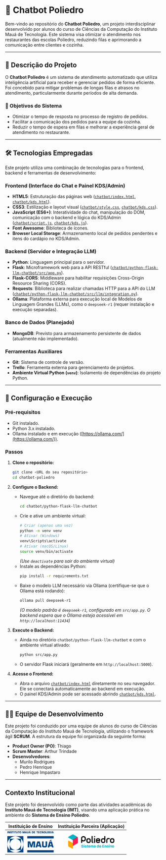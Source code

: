 # 🤖 Chatbot Poliedro

Bem-vindo ao repositório do **Chatbot Poliedro**, um projeto interdisciplinar desenvolvido por alunos do curso de Ciências da Computação do Instituto Mauá de Tecnologia. Este sistema visa otimizar o atendimento nos restaurantes das escolas Poliedro, reduzindo filas e aprimorando a comunicação entre clientes e cozinha.

---

## 📖 Descrição do Projeto

O **Chatbot Poliedro** é um sistema de atendimento automatizado que utiliza inteligência artificial para receber e gerenciar pedidos de forma eficiente. Foi concebido para mitigar problemas de longas filas e atrasos no atendimento, particularmente durante períodos de alta demanda.

### 🎯 Objetivos do Sistema

-   Otimizar o tempo de resposta no processo de registro de pedidos.
-   Facilitar a comunicação dos pedidos para a equipe da cozinha.
-   Reduzir o tempo de espera em filas e melhorar a experiência geral de atendimento no restaurante.

---

## 🛠️ Tecnologias Empregadas

Este projeto utiliza uma combinação de tecnologias para o frontend, backend e ferramentas de desenvolvimento:

### Frontend (Interface do Chat e Painel KDS/Admin)

-   **HTML5**: Estruturação das páginas web ([`chatbot/index.html`](chatbot/index.html), [`chatbot/kds.html`](chatbot/kds.html)).
-   **CSS3**: Estilização e layout visual ([`chatbot/style.css`](chatbot/style.css), [`chatbot/kds.css`](chatbot/kds.css)).
-   **JavaScript (ES6+)**: Interatividade do chat, manipulação do DOM, comunicação com o backend e lógica do KDS/Admin ([`chatbot/script.js`](chatbot/script.js), [`chatbot/kds.js`](chatbot/kds.js)).
-   **Font Awesome**: Biblioteca de ícones.
-   **Browser Local Storage**: Armazenamento local de pedidos pendentes e itens do cardápio no KDS/Admin.

### Backend (Servidor e Integração LLM)

-   **Python**: Linguagem principal para o servidor.
-   **Flask**: Microframework web para a API RESTful ([`chatbot/python-flask-llm-chatbot/src/app.py`](chatbot/python-flask-llm-chatbot/src/app.py)).
-   **Flask-CORS**: Middleware para habilitar requisições Cross-Origin Resource Sharing (CORS).
-   **Requests**: Biblioteca para realizar chamadas HTTP para a API do LLM ([`chatbot/python-flask-llm-chatbot/src/llm/integration.py`](chatbot/python-flask-llm-chatbot/src/llm/integration.py)).
-   **Ollama**: Plataforma externa para execução local de Modelos de Linguagem Grandes (LLMs), como o `deepseek-r1` (requer instalação e execução separadas).

### Banco de Dados (Planejado)

-   **MongoDB**: Previsto para armazenamento persistente de dados (atualmente não implementado).

### Ferramentas Auxiliares

-   **Git**: Sistema de controle de versão.
-   **Trello**: Ferramenta externa para gerenciamento de projetos.
-   **Ambiente Virtual Python (`venv`)**: Isolamento de dependências do projeto Python.

---

## 🚀 Configuração e Execução

### Pré-requisitos

-   Git instalado.
-   Python 3.x instalado.
-   Ollama instalado e em execução ([https://ollama.com/](https://ollama.com/)).

### Passos

1.  **Clone o repositório:**
    ```bash
    git clone <URL do seu repositório>
    cd chatbot-poliedro
    ```

2.  **Configure o Backend:**
    *   Navegue até o diretório do backend:
        ```bash
        cd chatbot/python-flask-llm-chatbot
        ```
    *   Crie e ative um ambiente virtual:
        ```bash
        # Criar (apenas uma vez)
        python -m venv venv
        # Ativar (Windows)
        venv\Scripts\activate
        # Ativar (macOS/Linux)
        source venv/bin/activate
        ```
        *(Use `deactivate` para sair do ambiente virtual)*
    *   Instale as dependências Python:
        ```bash
        pip install -r requirements.txt
        ```
    *   Baixe o modelo LLM necessário via Ollama (certifique-se que o Ollama está rodando):
        ```bash
        ollama pull deepseek-r1
        ```
        *(O modelo padrão é `deepseek-r1`, configurado em `src/app.py`. O backend espera que o Ollama esteja acessível em `http://localhost:11434`)*

3.  **Execute o Backend:**
    *   Ainda no diretório `chatbot/python-flask-llm-chatbot` e com o ambiente virtual ativado:
        ```bash
        python src/app.py
        ```
    *   O servidor Flask iniciará (geralmente em `http://localhost:5000`).

4.  **Acesse o Frontend:**
    *   Abra o arquivo [`chatbot/index.html`](chatbot/index.html) diretamente no seu navegador. Ele se conectará automaticamente ao backend em execução.
    *   O painel KDS/Admin pode ser acessado abrindo [`chatbot/kds.html`](chatbot/kds.html).

---

## 🧑‍💻 Equipe de Desenvolvimento

Este projeto foi conduzido por uma equipe de alunos do curso de Ciências da Computação do Instituto Mauá de Tecnologia, utilizando o framework ágil **SCRUM**. A estrutura da equipe foi organizada da seguinte forma:

-   **Product Owner (PO)**: Thiago
-   **Scrum Master**: Arthur Trindade
-   **Desenvolvedores**:
    -   Murilo Rodrigues
    -   Pedro Henrique
    -   Henrique Impastaro

---

## Contexto Institucional

Este projeto foi desenvolvido como parte das atividades acadêmicas do **Instituto Mauá de Tecnologia (IMT)**, visando uma aplicação prática no ambiente do **Sistema de Ensino Poliedro**.

| **Instituição de Ensino**                                    | **Instituição Parceira (Aplicação)**                                      |
| :----------------------------------------------------------: | :-----------------------------------------------------------------------: |
| <img src="images/logo-IMT.png" width="150" alt="Logo IMT"> | <img src="images/logo-poliedro-se.png" width="150" alt="Logo Poliedro SE"> |


